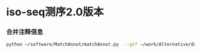 # iso-seq测序2.0版本



### 合并注释信息

```bash
python ~/software/MatchAnnot/matchAnnot.py  --gtf ~/work/Alternative/data/Gr_genome/Graimondii_221_v2.1.gene.gtf --format alt ./test.sam  >test/annote.out
```

